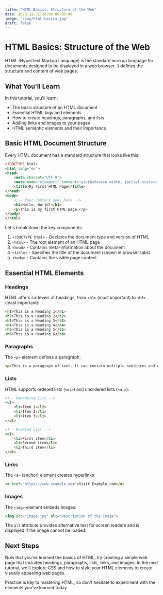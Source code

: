 ```yaml
---
title: "HTML Basics: Structure of the Web"
date: 2023-12-31T10:00:00-05:00
image: "/img/html-basics.jpg"
draft: false
---
```


# HTML Basics: Structure of the Web

HTML (HyperText Markup Language) is the standard markup language for documents designed to be displayed in a web browser. It defines the structure and content of web pages.

## What You'll Learn

In this tutorial, you'll learn:

- The basic structure of an HTML document
- Essential HTML tags and elements
- How to create headings, paragraphs, and lists
- Adding links and images to your pages
- HTML semantic elements and their importance

## Basic HTML Document Structure

Every HTML document has a standard structure that looks like this:

```html
<!DOCTYPE html>
<html lang="en">
<head>
    <meta charset="UTF-8">
    <meta name="viewport" content="width=device-width, initial-scale=1.0">
    <title>My First HTML Page</title>
</head>
<body>
    <!-- Your content goes here -->
    <h1>Hello, World!</h1>
    <p>This is my first HTML page.</p>
</body>
</html>
```

Let's break down the key components:

1. `<!DOCTYPE html>` - Declares the document type and version of HTML
2. `<html>` - The root element of an HTML page
3. `<head>` - Contains meta-information about the document
4. `<title>` - Specifies the title of the document (shown in browser tabs)
5. `<body>` - Contains the visible page content

## Essential HTML Elements

### Headings

HTML offers six levels of headings, from `<h1>` (most important) to `<h6>` (least important):

```html
<h1>This is a Heading 1</h1>
<h2>This is a Heading 2</h2>
<h3>This is a Heading 3</h3>
<h4>This is a Heading 4</h4>
<h5>This is a Heading 5</h5>
<h6>This is a Heading 6</h6>
```

### Paragraphs

The `<p>` element defines a paragraph:

```html
<p>This is a paragraph of text. It can contain multiple sentences and will automatically wrap based on the size of the viewport.</p>
```

### Lists

HTML supports ordered lists (`<ol>`) and unordered lists (`<ul>`):

```html
<!-- Unordered List -->
<ul>
    <li>Item 1</li>
    <li>Item 2</li>
    <li>Item 3</li>
</ul>

<!-- Ordered List -->
<ol>
    <li>First item</li>
    <li>Second item</li>
    <li>Third item</li>
</ol>
```

### Links

The `<a>` (anchor) element creates hyperlinks:

```html
<a href="https://www.example.com">Visit Example.com</a>
```

### Images

The `<img>` element embeds images:

```html
<img src="image.jpg" alt="Description of the image">
```

The `alt` attribute provides alternative text for screen readers and is displayed if the image cannot be loaded.

## Next Steps

Now that you've learned the basics of HTML, try creating a simple web page that includes headings, paragraphs, lists, links, and images. In the next tutorial, we'll explore CSS and how to style your HTML elements to create visually appealing web pages.

Practice is key to mastering HTML, so don't hesitate to experiment with the elements you've learned today. 